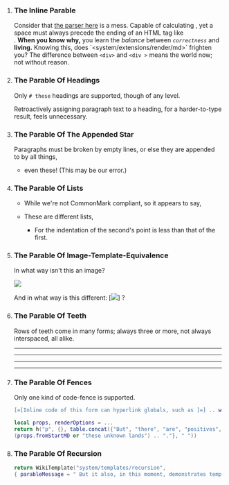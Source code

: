 1. ### The Inline Parable

   <!-- The Zeroth Parable: You cannot outrun your own shadow. -->

   Consider that [the parser here](system/extensions/render/md) is a mess.
   Capable of calculating <?lua 6 * 7 ?>,
    yet a space must always precede the ending of an HTML tag like <br />.
   __When you know why,__ you learn the _balance_ between *`correctness`* and **living.**
   Knowing this, does \`<system/extensions/render/md>\` frighten you?
   The difference between `<div>` and `<div >` means the world now; not without reason.

2. ### The Parable Of Headings

   Only `# these` headings are supported, though of any level.

   Retroactively assigning paragraph text to a heading,
    for a harder-to-type result, feels unnecessary.

3. ### The Parable Of The Appended Star

   Paragraphs must be broken by empty lines,
    or else they are appended to by all things,
    * even these! (This may be our error.)

4. ### The Parable Of Lists

     * While we're not CommonMark compliant, so it appears to say,
   * These are different lists,

     * For the indentation of the second's point is less than that of the first.

5. ### The Parable Of Image-Template-Equivalence

   In what way isn't this an image?

   ![](system/templates/recursion)

   And in what way is this different: \[![](system/templates/recursion)\] ?

6. ### The Parable Of Teeth

   Rows of teeth come in many forms; always three or more, not always interspaced, all alike.

    - - -
    * * *
   ****
      ****

7. ### The Parable Of Fences

   Only one kind of code-fence is supported.

   ```lua
   [=[Inline code of this form can hyperlink globals, such as ]=] .. wikiDefaultExt .. "."
   ```

   ```t.lua
   local props, renderOptions = ...
   return h("p", {}, table.concat({"But", "there", "are", "positives", "in",
   (props.fromStartMD or "these unknown lands") .. "."}, " "))
   ```

8. ### The Parable Of Recursion

   ```t.lua
   return WikiTemplate("system/templates/recursion",
   { parableMessage = " But it also, in this moment, demonstrates template invocation." })
   ```
